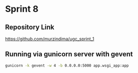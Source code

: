 # Sprint 8

## Repository Link

https://github.com/murzindima/ugc_sprint_1

## Running via gunicorn server with gevent
```bash
gunicorn -k gevent -w 4 -b 0.0.0.0:5000 app.wsgi_app:app
```
